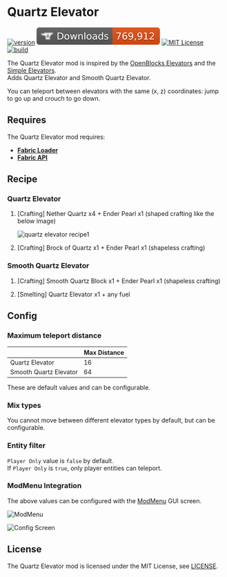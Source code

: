 # Quartz Elevator

[![version](http://cf.way2muchnoise.eu/versions/quartz-elevator.svg)](https://www.curseforge.com/minecraft/mc-mods/quartz-elevator)
[![downloads](https://raw.githubusercontent.com/Aton-Kish/mcmod-stats/main/quartz-elevator/downloads.svg)](https://www.curseforge.com/minecraft/mc-mods/quartz-elevator)
[![MIT License](https://img.shields.io/badge/license-MIT-blue.svg?style=flat)](./LICENSE)
[![build](https://github.com/Aton-Kish/quartz-elevator/workflows/build/badge.svg?branch=1.18)](https://github.com/Aton-Kish/quartz-elevator/actions?query=workflow:build+branch:1.18)

The Quartz Elevator mod is inspired by
the [OpenBlocks Elevators](https://www.curseforge.com/minecraft/mc-mods/openblocks-elevator)
and the [Simple Elevators](https://www.curseforge.com/minecraft/mc-mods/fabric-simple-elevators).  
Adds Quartz Elevator and Smooth Quartz Elevator.

You can teleport between elevators with the same (x, z) coordinates: jump to go up and crouch to go down.

## Requires

The Quartz Elevator mod requires:

- [**Fabric Loader**](https://fabricmc.net/use/)
- [**Fabric API**](https://www.curseforge.com/minecraft/mc-mods/fabric-api)

## Recipe

### Quartz Elevator

1. [Crafting] Nether Quartz x4 + Ender Pearl x1 (shaped crafting like the below image)

   ![quartz elevator recipe1](https://user-images.githubusercontent.com/38515249/106385105-cce95f00-6411-11eb-94bc-a3062db8397d.png)

2. [Crafting] Brock of Quartz x1 + Ender Pearl x1 (shapeless crafting)

### Smooth Quartz Elevator

1. [Crafting] Smooth Quartz Block x1 + Ender Pearl x1 (shapeless crafting)

2. [Smelting] Quartz Elevator x1 + any fuel

## Config

### Maximum teleport distance

|                        | Max Distance |
| ---------------------- | ------------ |
| Quartz Elevator        | 16           |
| Smooth Quartz Elevator | 64           |

These are default values and can be configurable.

### Mix types

You cannot move between different elevator types by default, but can be configurable.

### Entity filter

`Player Only` value is `false` by default.  
If `Player Only` is `true`, only player entities can teleport.

### ModMenu Integration

The above values can be configured with the [ModMenu](https://www.curseforge.com/minecraft/mc-mods/modmenu) GUI screen.

![ModMenu](https://user-images.githubusercontent.com/38515249/108022998-02728700-7065-11eb-990c-c0311c3d0b03.png)

![Config Screen](https://user-images.githubusercontent.com/38515249/108022992-00a8c380-7065-11eb-829a-8f4165913b10.png)

## License

The Quartz Elevator mod is licensed under the MIT License, see [LICENSE](./LICENSE).
